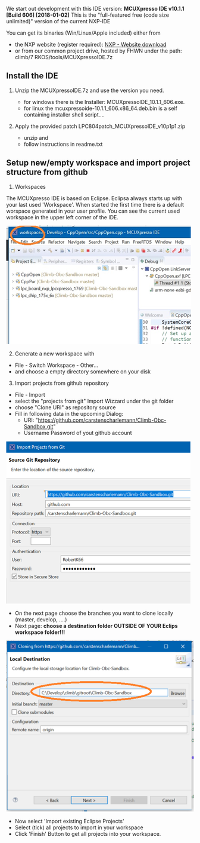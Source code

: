 
We start out development with this IDE version: **MCUXpresso IDE v10.1.1 [Build 606] [2018-01-02]**
This is the "full-featured free (code size unlimited)" version of the current NXP-IDE

You can get its binaries (Win/Linux/Apple included) either from
- the NXP website (register required): [NXP - Website download](https://www.nxp.com/support/developer-resources/software-development-tools/mcuxpresso-software-and-tools/mcuxpresso-integrated-development-environment-ide:MCUXpresso-IDE?&tid=vanMCUXPRESSO/IDE)
- or from our common project drive, hosted by FHWN under the path: climb/7 RKOS/tools/MCUXpressoIDE.7z

## Install the IDE

1.  Unzip the MCUXpressoIDE.7z and use the version you need. 
    - for windows there is the Installer: MCUXpressoIDE_10.1.1_606.exe.
    - for linux the mcuxpressoide-10.1.1_606.x86_64.deb.bin is a self containing installer shell script....
    
2. Apply the provided patch LPC804patch_MCUXpressoIDE_v10p1p1.zip
    - unzip and
    - follow instructions in readme.txt

## Setup new/empty workspace and import project structure from github

1. Workspaces

The MCUXpresso IDE is based on Eclipse. Eclipsa always starts up with your last used 'Workspace'. When started the first time there is a default worspace generated in your user profile. You can see the current used workspace in the upper left corner of the IDE.

![Step1](./McuPic1.png)

2. Generate a new workspace with

- File - Switch Workspace - Other...
- and choose a empty directory somewhere on your disk

3. Import projects from github repository

- File - Import
- select the "projects from git" Import Wizzard under the git folder
- choose "Clone URI" as repository source
- Fill in following data in the upcoming Dialog: 
  - URI: "https://github.com/carstenscharlemann/Climb-Obc-Sandbox.git"
  - Username Password of yout github account

![Step3d](./McuPic2.png)

- On the next page choose the branches you want to clone locally (master, develop, ....)
- Next page: **choose a destination folder OUTSIDE OF YOUR Eclips workspace folder!!!**

![Step3f](./McuPic3.png)

- Now select 'Import existing Eclipse Projects'
- Select (tick) all projects to import in your workspace
- Click 'Finish' Button to get all projects into your workspace.



  
   


